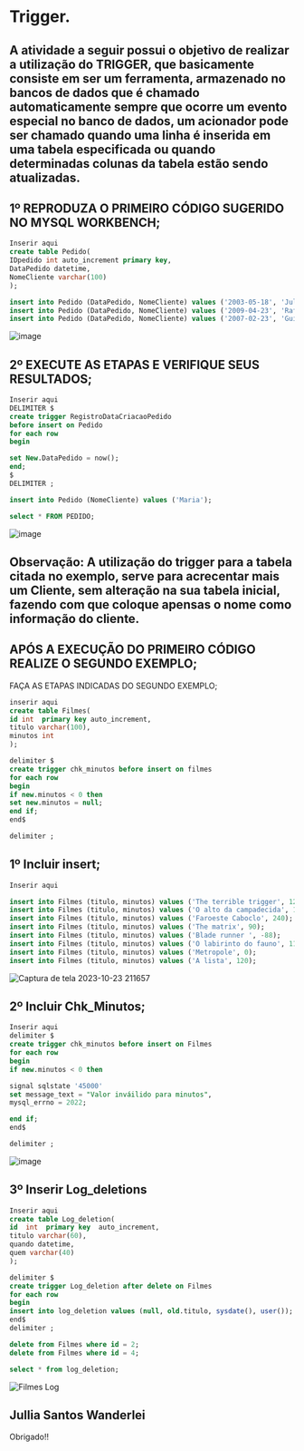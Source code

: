 # Trigger.
## A atividade a seguir possui o objetivo de realizar a utilização do TRIGGER, que basicamente consiste em ser um ferramenta, armazenado no bancos de dados que é chamado automaticamente sempre que ocorre um evento especial no banco de dados, um acionador pode ser chamado quando uma linha é inserida em uma tabela especificada ou quando determinadas colunas da tabela estão sendo atualizadas.

## 1º REPRODUZA O PRIMEIRO CÓDIGO SUGERIDO NO MYSQL WORKBENCH; 
```SQL
Inserir aqui
create table Pedido(
IDpedido int auto_increment primary key,
DataPedido datetime,
NomeCliente varchar(100)
);

insert into Pedido (DataPedido, NomeCliente) values ('2003-05-18', 'Jullia');
insert into Pedido (DataPedido, NomeCliente) values ('2009-04-23', 'Raffael');
insert into Pedido (DataPedido, NomeCliente) values ('2007-02-23', 'Guilherme');
```
![image](https://github.com/WanderleiJullia/Trigger./assets/144744092/73118235-2252-481e-a438-0675341002a3)

## 2º EXECUTE AS ETAPAS E VERIFIQUE SEUS RESULTADOS; 
```SQL
Inserir aqui
DELIMITER $
create trigger RegistroDataCriacaoPedido
before insert on Pedido
for each row 
begin 

set New.DataPedido = now();
end;
$
DELIMITER ;

insert into Pedido (NomeCliente) values ('Maria');

select * FROM PEDIDO; 
```
![image](https://github.com/WanderleiJullia/Trigger./assets/144744092/40511b70-30f8-470d-b8c3-0374926f1f17)

## Observação: A utilização do trigger para a tabela citada no exemplo, serve para acrecentar mais um Cliente, sem alteração na sua tabela inicial, fazendo com que coloque apensas o nome como informação do cliente. 


## APÓS A EXECUÇÃO DO PRIMEIRO CÓDIGO REALIZE O SEGUNDO EXEMPLO;
FAÇA AS ETAPAS INDICADAS DO SEGUNDO EXEMPLO;

```SQL
inserir aqui
create table Filmes(
id int  primary key auto_increment,
titulo varchar(100),
minutos int 
); 

delimiter $ 
create trigger chk_minutos before insert on filmes 
for each row 
begin
if new.minutos < 0 then 
set new.minutos = null;
end if;
end$

delimiter ;
```
## 1º Incluir insert;
```SQL
Inserir aqui

insert into Filmes (titulo, minutos) values ('The terrible trigger', 120);
insert into Filmes (titulo, minutos) values ('O alto da campadecida', 135);
insert into Filmes (titulo, minutos) values ('Faroeste Caboclo', 240);
insert into Filmes (titulo, minutos) values ('The matrix', 90);
insert into Filmes (titulo, minutos) values ('Blade runner ', -88);
insert into Filmes (titulo, minutos) values ('O labirinto do fauno', 110);
insert into Filmes (titulo, minutos) values ('Metropole', 0);
insert into Filmes (titulo, minutos) values ('A lista', 120);
```
![Captura de tela 2023-10-23 211657](https://github.com/WanderleiJullia/Trigger./assets/144744092/2189cf6a-9f30-4f38-8337-c8e86270a6c1)


## 2º Incluir Chk_Minutos; 
```SQL
Inserir aqui
delimiter $ 
create trigger chk_minutos before insert on Filmes
for each row 
begin
if new.minutos < 0 then 

signal sqlstate '45000'
set message_text = "Valor inváilido para minutos", 
mysql_errno = 2022; 

end if;
end$ 

delimiter ;
```
![image](https://github.com/WanderleiJullia/Trigger./assets/144744092/20dbdce9-a5c2-4347-9ed8-ae3d7e33f430)

## 3º Inserir Log_deletions 
```SQL
Inserir aqui
create table Log_deletion(
id  int  primary key  auto_increment,
titulo varchar(60),
quando datetime,
quem varchar(40)
);

delimiter $ 
create trigger Log_deletion after delete on Filmes 
for each row 
begin
insert into log_deletion values (null, old.titulo, sysdate(), user());
end$ 
delimiter ; 

delete from Filmes where id = 2;
delete from Filmes where id = 4;

select * from log_deletion;
```
![Filmes Log ](https://github.com/WanderleiJullia/Trigger./assets/144744092/fa96b0f5-b6ac-405b-8902-68136a35955a)



## Jullia Santos Wanderlei 
Obrigado!! 

